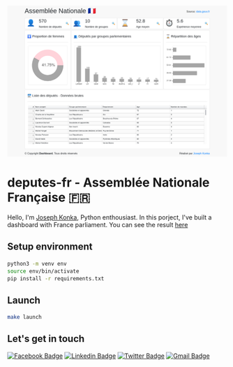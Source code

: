 ![screenshot](screenshot.png)
# deputes-fr - Assemblée Nationale Française 🇫🇷

Hello, I'm [Joseph Konka](https://www.linkedin.com/in/joseph-koami-konka/), Python enthousiast. In this porject, I've built a dashboard with France parliament. You can see the result [here](https://deputes-fr-jk.herokuapp.com/)

## Setup environment
```sh
python3 -m venv env
source env/bin/activate
pip install -r requirements.txt
```

## Launch
```sh
make launch
```

## Let's get in touch
[![Facebook Badge](https://img.shields.io/badge/-Facebook-blue?style=flat-square&logo=Facebook&logoColor=white&link=https://www.facebook.com/josephkonka1999)](https://www.facebook.com/josephkonka1999) [![Linkedin Badge](https://img.shields.io/badge/-LinkedIn-blue?style=flat-square&logo=Linkedin&logoColor=white&link=https://www.linkedin.com/in/joseph-koami-konka/)](https://www.linkedin.com/in/joseph-koami-konka/) [![Twitter Badge](https://img.shields.io/badge/-Twitter-blue?style=flat-square&logo=Twitter&logoColor=white&link=https://www.twitter.com/joekakone)](https://www.twitter.com/joekakone) [![Gmail Badge](https://img.shields.io/badge/-Gmail-c14438?style=flat-square&logo=Gmail&logoColor=white&link=mailto:joseph.kakone@gmail.com)](mailto:joseph.kakone@gmail.com)
